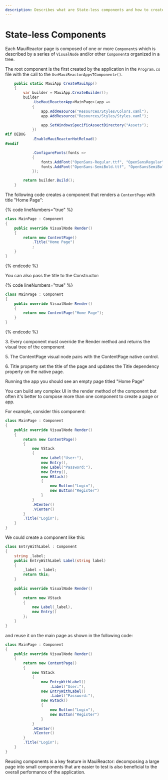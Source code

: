 ```yaml
---
description: Describes what are State-less components and how to create them
---
```


# State-less Components

Each MauiReactor page is composed of one or more `Component`s which is described by a series of `VisualNode` and/or other `Component`s organized in a tree.

The root component is the first created by the application in the `Program.cs` file with the call to the `UseMauiReactorApp<TComponent>()`.

```csharp
    public static MauiApp CreateMauiApp()
    {
        var builder = MauiApp.CreateBuilder();
        builder
            .UseMauiReactorApp<MainPage>(app =>
            {
                app.AddResource("Resources/Styles/Colors.xaml");
                app.AddResource("Resources/Styles/Styles.xaml");

                app.SetWindowsSpecificAssectDirectory("Assets");
            })
#if DEBUG
            .EnableMauiReactorHotReload()
#endif

            .ConfigureFonts(fonts =>
            {
                fonts.AddFont("OpenSans-Regular.ttf", "OpenSansRegular");
                fonts.AddFont("OpenSans-SemiBold.ttf", "OpenSansSemiBold");
            });

        return builder.Build();
    }
```

The following code creates a component that renders a `ContentPage` with title "Home Page":

{% code lineNumbers="true" %}
```csharp
class MainPage : Component
{
    public override VisualNode Render()
    {
        return new ContentPage()
            .Title("Home Page")
            ;
    }
}
```
{% endcode %}

You can also pass the title to the Constructor:

{% code lineNumbers="true" %}
```csharp
class MainPage : Component
{
    public override VisualNode Render()
    {
        return new ContentPage("Home Page");
    }
}
```
{% endcode %}

3\. Every component must override the Render method and returns the visual tree of the component

5\. The ContentPage visual node pairs with the ContentPage native control.

6\. Title property set the title of the page and updates the Title dependency property on the native page.

Running the app you should see an empty page titled "Home Page"

You can build any complex UI in the render method of the component but often it's better to compose more than one component to create a page or app.

For example, consider this component:

```csharp
class MainPage : Component
{
    public override VisualNode Render()
    {
        return new ContentPage()
        {
            new VStack
            {
                new Label("User:"),
                new Entry(),
                new Label("Password:"),
                new Entry(),
                new HStack()
                {
                    new Button("Login"),
                    new Button("Register")
                }
            }
            .HCenter()
            .VCenter()
        }
        .Title("Login");
    }
}
```

We could create a component like this:

```csharp
class EntryWithLabel : Component
{
    string _label;
    public EntryWithLabel Label(string label)
    {
        _label = label;
        return this;
    }
    
    public override VisualNode Render()
    {
        return new VStack
        {
            new Label(_label),
            new Entry()
        };
    }   
}
```

and reuse it on the main page as shown in the following code:

```csharp
class MainPage : Component
{
    public override VisualNode Render()
    {
        return new ContentPage()
        {
            new VStack
            {
                new EntryWithLabel()
                    .Label("User:"),
                new EntryWithLabel()
                    .Label("Password:"),
                new HStack()
                {
                    new Button("Login"),
                    new Button("Register")
                }
            }
            .HCenter()
            .VCenter()
        }
        .Title("Login");
    }
}
```

Reusing components is a key feature in MauiReactor: decomposing a large page into small components that are easier to test is also beneficial to the overall performance of the application.
